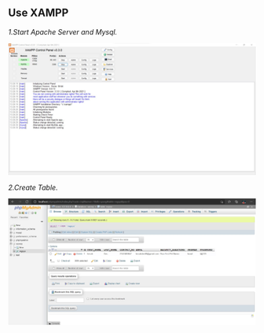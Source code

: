## Use XAMPP

*1.Start Apache Server and Mysql.*

![Task](images/sql.jpg)

*2.Create Table.*

![Task](images/mysql.jpg)


